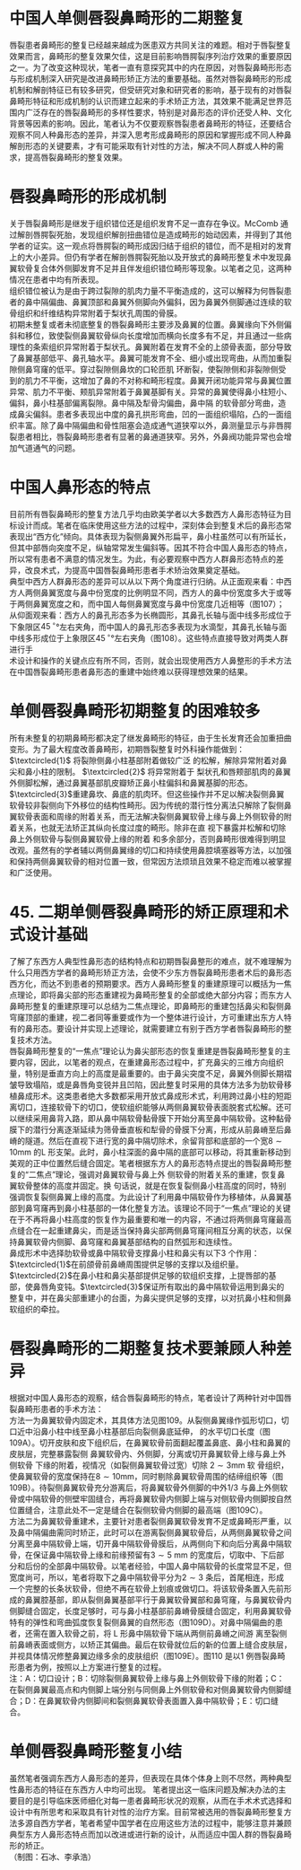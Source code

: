# 中国人单侧唇裂鼻畸形的二期整复  
唇裂患者鼻畸形的整复已经越来越成为医患双方共同关注的难题。相对于唇裂整复效果而言，鼻畸形的整复效果欠佳，这是目前影响唇腭裂序列治疗效果的重要原因之一。为了改变这种现状，笔者一直有意探究其中的内在原因，对唇裂鼻畸形形态与形成机制深入研究是改进鼻畸形矫正方法的重要基础。虽然对唇裂鼻畸形的形成机制和解剖特征已有较多研究，但受研究对象和研究者的影响，基于现有的对唇裂鼻畸形特征和形成机制的认识而建立起来的手术矫正方法，其效果不能满足世界范围内广泛存在的唇裂鼻畸形的多样性要求，特别是对鼻形态的评价还受人种、文化背景等因素的影响。因此，笔者认为不仅要观察唇裂患者鼻畸形的特征，还要结合观察不同人种鼻形态的差异，并深入思考形成鼻畸形的原因和掌握形成不同人种鼻解剖形态的关键要素，才有可能采取有针对性的方法，解决不同人群或人种的需求，提高唇裂鼻畸形的整复效果。  
#  唇裂鼻畸形的形成机制  
关于唇裂鼻畸形是继发于组织错位还是组织发育不足一直存在争议。McComb 通过解剖唇腭裂死胎，发现组织解剖扭曲错位是造成畸形的始动因素，并得到了其他学者的证实。这一观点将唇腭裂的畸形成因归结于组织的错位，而不是相对的发育上的大小差异。但仍有学者在解剖唇腭裂死胎以及开放式的鼻畸形整复术中发现鼻翼软骨复合体外侧脚发育不足并且伴发组织错位畸形等现象。以笔者之见，这两种情况在患者中均有所表现。  
组织错位被认为是由于跨过裂隙的肌肉力量不平衡造成的，这可以解释为何唇裂患者的鼻中隔偏曲、鼻翼顶部和鼻翼外侧脚向外偏斜，因为鼻翼外侧脚通过连续的软骨组织和纤维结构异常附着于梨状孔周围的骨膜。  
初期未整复或者未彻底整复的唇裂鼻畸形主要涉及鼻翼的位置。鼻翼缘向下外侧偏斜和移位，致使裂侧鼻翼软骨纵向长度增加而横向长度多有不足，并且通过一些病理性的条索组织异常附着于梨状孔。鼻翼附着在发育不全的上颌骨表面，部分导致了鼻翼基部低平、鼻孔轴水平。鼻翼可能发育不全、细小或出现弯曲，从而加重裂隙侧鼻穹窿的低平。穿过裂隙侧鼻坎的口轮匝肌 环断裂，使裂隙侧和非裂隙侧受到的肌力不平衡，这增加了鼻的不对称和畸形程度。鼻翼开闭功能异常与鼻翼位置异常、肌力不平衡、颊肌异常附着于鼻翼基脚有关。异常的鼻翼使得鼻小柱短小、偏斜，鼻小柱基部偏离裂隙。鼻中隔及犁骨沟偏曲，鼻中隔 的软骨部分弯曲，造成鼻尖偏斜。患者多表现出中度的鼻孔拱形弯曲，凹的一面组织塌陷，凸的一面组织丰富。除了鼻中隔偏曲和骨性阻塞会造成通气道狭窄以外，鼻测量显示与非唇腭裂患者相比，唇裂鼻畸形患者有显著的鼻通道狭窄。另外，外鼻阀功能异常也会增加气道通气的问题。  
#  中国人鼻形态的特点  
目前所有唇裂鼻畸形的整复方法几乎均由欧美学者以大多数西方人鼻形态特征为目标设计而成。笔者在临床使用这些方法的过程中，深刻体会到整复术后的鼻形态常表现出“西方化”倾向。具体表现为裂侧鼻翼外形扁平，鼻小柱虽然可以有所延长，但其中部唇向突度不足，纵轴常常发生偏斜等。因其不符合中国人鼻形态的特点，所以常有患者不满意的情况发生。为此，有必要观察中西方人群鼻形态特点的差异，改良术式，为提高中国唇裂鼻畸形患者手术矫治效果奠定基础。  
典型中西方人群鼻形态的差异可以从以下两个角度进行归纳。从正面观来看：中西方人两侧鼻翼宽度与鼻中份宽度的比例明显不同，西方人的鼻中份宽度多大于或等于两侧鼻翼宽度之和，而中国人每侧鼻翼宽度与鼻中份宽度几近相等（图107）；从仰面观来看：西方人的鼻孔形态多为长椭圆形，其鼻孔长轴与面中线多形成位于下象限区$45\,^{\circ}$°左右夹角，而中国人的鼻孔形态多表现为水滴型，其鼻孔长轴与面中线多形成位于上象限区$45\,^{\circ}$°左右夹角（图108）。这些特点直接导致对两类人群进行手  
术设计和操作的关键点应有所不同，否则，就会出现使用西方人鼻整形的手术方法在中国唇裂鼻畸形患者鼻形态的重建中始终难以获得理想效果的结果。  
#  单侧唇裂鼻畸形初期整复的困难较多  
所有未整复的初期鼻畸形都决定了继发鼻畸形的特征，由于生长发育还会加重扭曲变形。为了最大程度改善鼻畸形，初期唇裂整复时外科操作能做到： $\textcircled{1}$ 将裂隙侧鼻小柱基部附着做较广泛 的松解，解除异常附着对鼻尖和鼻小柱的限制。 $\textcircled{2}$ 将异常附着于 梨状孔和唇颊部肌肉的鼻翼外侧脚松解，通过鼻翼基部肌皮瓣矫正鼻小柱偏斜和鼻翼基脚的形态。$\textcircled{3}$重建鼻坎、鼻底的肌肉环。但这些操作并不足以解决裂侧鼻翼软骨较非裂侧向下外移位的结构性畸形。因为传统的潜行性分离法只解除了裂侧鼻翼软骨表面和周缘的附着关系，而无法解决裂侧鼻翼软骨上缘与鼻上外侧软骨的附着关系，也就无法矫正其纵向长度过度的畸形。除非在直 视下暴露并松解和切除鼻上外侧软骨与裂侧鼻翼软骨上缘的附着 和多余部分，否则鼻畸形很难得到明显改观。虽然有的学者辅以两侧鼻翼缘的切口和持续使用鼻腔填塞器等方法，以加强和保持两侧鼻翼软骨的相对位置一致，但常因方法烦琐且效果不稳定而难以被掌握和广泛使用。  
# 45. 二期单侧唇裂鼻畸形的矫正原理和术式设计基础  
了解了东西方人典型性鼻形态的结构特点和初期唇裂鼻整形的难点，就不难理解为什么只用西方学者的鼻畸形矫正方法，会使不少东方唇裂鼻畸形患者术后的鼻形态西方化，而达不到患者的预期要求。西方人鼻畸形整复的重建原理可以概括为一焦点理论，即将鼻尖部的形态重建视为鼻畸形整复的全部或绝大部分内容；而东方人鼻畸形整复的重建原理可以总结为二焦点理论，即鼻畸形的重建包括鼻尖和裂侧鼻穹窿顶部的重建，视二者同等重要或作为一个整体进行设计，方可重建出东方人特有的鼻形态。要设计并实现上述理论，就需要建立有别于西方学者唇裂鼻畸形的整复技术方法。  
唇裂鼻畸形整复的“一焦点”理论认为鼻尖部形态的恢复重建是唇裂鼻畸形整复的主要内容，因此，以笔者的观点，在重建鼻形态过程中，扩充鼻尖的三维方向组织量，特别是垂直方向上的高度是最重要的。由于鼻尖突度不足，鼻翼外侧脚长期褶皱导致塌陷，或是鼻唇角变锐并且凹陷，因此整复时采用的具体方法多为肋软骨移植鼻成形术。这类患者绝大多数都采用开放式鼻成形术式，利用跨过鼻小柱的短距离切口，连接软骨下的切口，使软组织能够从两侧鼻翼软骨表面脱套式松解。还可以继续采用鼻背入路，即从鼻中隔软骨黏骨膜下开始分离至鼻中隔软骨。这种黏骨膜下的潜行分离逐渐延续为筛骨垂直板和犁骨的骨膜下分离，形成从前鼻嵴至后鼻嵴的隧道。然后在直视下进行宽的鼻中隔切除术，余留背部和底部的一个宽$8\sim10\mathrm{mm}$ 的L 形支架。此时，鼻小柱深面的鼻中隔的底部可以移动，将其重新移动到美观的正中位置然后缝合固定。笔者根据东方人的鼻形态特点提出的唇裂鼻畸形整复的“二焦点”理论，强调对鼻翼软骨与鼻上外 侧软骨的附着关系的重建，恢复鼻翼软骨整体的高度并固定。换 句话说，就是在恢复裂侧鼻小柱高度的同时，特别强调恢复裂侧鼻翼上缘的高度。为此设计了利用鼻中隔软骨作为移植体，从鼻翼基部到鼻穹窿再到鼻小柱基部的一体化整复方法。该理论不同于“一焦点”理论的关键在于不再将鼻小柱高度的恢复作为最重要和唯一的内容，不通过将两侧鼻穹窿最高点缝合在一起重建鼻尖，而是适当保持鼻尖部两侧鼻穹窿间相互分离的状态，以保持鼻翼软骨内侧脚、鼻穹窿和鼻翼基部结构的自然弧形和连续性。  
鼻成形术中选择肋软骨或鼻中隔软骨支撑鼻小柱和鼻尖有以下3 个作用：$\textcircled{1}$在前颌骨前鼻嵴周围提供足够的支撑以及组织量。$\textcircled{2}$在鼻小柱和鼻尖基部提供足够的软组织支撑，上提唇部的基部，使鼻唇角变钝。$\textcircled{3}$保证所有取出的鼻中隔软骨运用到鼻尖的整复中，并在鼻尖部重建小的台面，为鼻尖提供足够的支撑，以对抗鼻小柱和侧鼻软组织的牵拉。  
#  唇裂鼻畸形的二期整复技术要兼顾人种差异  
根据对中国人鼻形态的观察，结合唇裂鼻畸形的特点，笔者设计了两种针对中国唇裂鼻畸形患者的手术方法：  
方法一为鼻翼软骨内固定术，其具体方法见图109。从裂侧鼻翼缘作弧形切口，切口近中沿鼻小柱中线至鼻小柱基部后向裂侧鼻底延伸， 的水平切口长度（图109A）。切开皮肤和皮下组织后，在鼻翼软骨前面翻起覆盖鼻底、鼻小柱和鼻翼的皮肤层，完整暴露裂侧 鼻翼软骨内、外侧脚，分离或切开鼻翼软骨上缘与鼻上外侧软骨 下缘的附着，视情况（如裂侧鼻翼软骨过宽）切除 $2\sim3\mathrm{mm}$  软 骨组织，使鼻翼软骨的宽度保持在$8\sim10\mathrm{mm}$，同时剔除鼻翼软骨周围的结缔组织等（图109B）。待裂侧鼻翼软骨充分游离后，将鼻翼软骨外侧脚的中外1/3 与鼻上外侧软骨或中隔软骨的侧壁牢固缝合，再将鼻翼软骨内侧脚上端与对侧软骨内侧脚按自然位置缝合，注意此处不一定是缝合在裂侧软骨内侧脚的最高端（图109C）。  
方法二为鼻翼软骨重建术，主要针对患者裂侧鼻翼软骨发育不足或鼻畸形严重，以及鼻中隔偏曲需同时矫正，此时可以在游离裂侧鼻翼软骨后，从两侧鼻翼软骨之间分离至鼻中隔软骨上端，切开鼻中隔软骨骨膜后，从两侧向下和向后分离鼻中隔软骨，在保证鼻中隔软骨上缘和前缘预留有$3\sim5~\mathrm{mm}$ 的宽度后，切取中、下后部分和后份的全部鼻中隔软骨。以笔者经验，中国人鼻中隔软骨的长度常显不足，但宽度尚可，所以，笔者将取下之鼻中隔软骨平分为$2\sim3$ 条后，首尾相连，形成一个完整的长条状软骨，但绝不再在软骨上划痕或做切口。将该软骨条置入先前形成的鼻翼腔基部，即从裂侧鼻翼基部平行于鼻翼软骨翼部和鼻穹窿，与鼻翼软骨内侧脚缝合固定，长度足够时，可与鼻小柱基部前鼻嵴骨膜缝合固定，利用鼻翼软骨特有的弹性和弯曲弧度恢复裂侧鼻翼的自然形态（图109D）。对鼻中隔偏曲的患者，还需在置入软骨之前，将 L  形鼻中隔软骨下端从两侧前鼻嵴之间游 离至裂侧前鼻嵴表面或侧方，以矫正其偏曲。最后在软骨就位后的新的位置上缝合皮肤层，并视具体情况修整鼻翼边缘多余的皮肤组织（图109E）。图110 是以1 例唇裂鼻畸形患者为例，按照以上方案进行整复的过程。  
注：A：切口设计；B：切除裂侧鼻翼软骨上缘与鼻上外侧软骨下缘的附着；C：在裂侧鼻翼最高点和内侧脚上端分别与同侧鼻上外侧软骨和对侧鼻翼软骨内侧脚缝合；D：在鼻翼软骨内侧脚间和裂侧鼻翼软骨表面置入鼻中隔软骨；E：切口缝合。  
#  单侧唇裂鼻畸形整复小结  
虽然笔者强调东西方人鼻形态的差异，但表现在具体个体身上则不尽然，两种典型性鼻形态的特征在东西方人中均可出现。 笔者提出这一临床问题及解决办法的主要目的是引导临床医师细化对每一患者鼻畸形状况的观察，从而在手术术式选择和设计中有所思考和采取具有针对性的治疗方案。目前常被选用的唇裂鼻畸形整复方法多源自西方学者，笔者希望中国学者在应用这些方法的过程中，能够注意并兼顾典型东方人鼻形态特点而加以改进或进行新的设计，从而适应中国人群的唇裂鼻畸形的矫正。  
（制图：石冰、李承浩）  